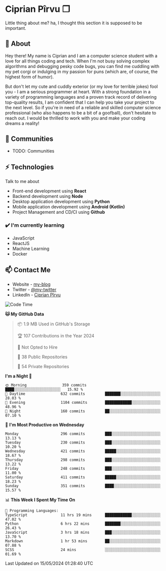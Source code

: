 # Ciprian Pîrvu ❐

Little thing about me? ha, I thought this section it is supposed to be important.

## 🧐 About

Hey there! My name is Ciprian and I am a computer science student with a love for all things coding and tech. When I'm not busy solving complex algorithms and debugging pesky code bugs, you can find me cuddling with my pet corgi or indulging in my passion for puns (which are, of course, the highest form of humor).

But don't let my cute and cuddly exterior (or my love for terrible jokes) fool you - I am a serious programmer at heart. With a strong foundation in a variety of programming languages and a proven track record of delivering top-quality results, I am confident that I can help you take your project to the next level. So if you're in need of a reliable and skilled computer science professional (who also happens to be a bit of a goofball), don't hesitate to reach out. I would be thrilled to work with you and make your coding dreams a reality!

## 👯 Communities

-   TODO: Communities

## ⚡ Technologies

Talk to me about

-   Front-end development using **React**
-   Backend development using **Node**
-   Desktop application development using **Python**
-   Mobile application development using **Android (Kotlin)**
-   Project Management and CD/CI using **Github**

### ✔️ I'm currently learning

-   JavaScript
-   ReactJS
-   Machine Learning
-   Docker

## 📫 Contact Me

-   Website - [my-blog]()
-   Twitter - [@my-twitter]()
-   LinkedIn - [Ciprian Pîrvu](https://www.linkedin.com/in/p%C3%AErvu-ciprian-cristian-4415991b1/)

<!--START_SECTION:waka-->
![Code Time](http://img.shields.io/badge/Code%20Time-2%2C050%20hrs%2055%20mins-blue)

**🐱 My GitHub Data** 

> 📦 1.9 MB Used in GitHub's Storage 
 > 
> 🏆 107 Contributions in the Year 2024
 > 
> 🚫 Not Opted to Hire
 > 
> 📜 38 Public Repositories 
 > 
> 🔑 54 Private Repositories 
 > 
**I'm a Night 🦉** 

```text
🌞 Morning                359 commits         ████░░░░░░░░░░░░░░░░░░░░░   15.92 % 
🌆 Daytime                632 commits         ███████░░░░░░░░░░░░░░░░░░   28.03 % 
🌃 Evening                1104 commits        ████████████░░░░░░░░░░░░░   48.96 % 
🌙 Night                  160 commits         ██░░░░░░░░░░░░░░░░░░░░░░░   07.10 % 
```
📅 **I'm Most Productive on Wednesday** 

```text
Monday                   296 commits         ███░░░░░░░░░░░░░░░░░░░░░░   13.13 % 
Tuesday                  230 commits         ███░░░░░░░░░░░░░░░░░░░░░░   10.20 % 
Wednesday                421 commits         █████░░░░░░░░░░░░░░░░░░░░   18.67 % 
Thursday                 298 commits         ███░░░░░░░░░░░░░░░░░░░░░░   13.22 % 
Friday                   248 commits         ███░░░░░░░░░░░░░░░░░░░░░░   11.00 % 
Saturday                 411 commits         █████░░░░░░░░░░░░░░░░░░░░   18.23 % 
Sunday                   351 commits         ████░░░░░░░░░░░░░░░░░░░░░   15.57 % 
```


📊 **This Week I Spent My Time On** 

```text
💬 Programming Languages: 
TypeScript               11 hrs 19 mins      ████████████░░░░░░░░░░░░░   47.02 % 
Python                   6 hrs 22 mins       ███████░░░░░░░░░░░░░░░░░░   26.43 % 
JavaScript               3 hrs 18 mins       ███░░░░░░░░░░░░░░░░░░░░░░   13.70 % 
Markdown                 1 hr 53 mins        ██░░░░░░░░░░░░░░░░░░░░░░░   07.88 % 
SCSS                     24 mins             ░░░░░░░░░░░░░░░░░░░░░░░░░   01.69 % 
```


 Last Updated on 15/05/2024 01:28:40 UTC
<!--END_SECTION:waka-->
